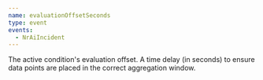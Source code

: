 ```yaml
---
name: evaluationOffsetSeconds
type: event
events:
  - NrAiIncident
---
```


The active condition's evaluation offset. A time delay (in seconds) to ensure data points are placed in the correct aggregation window.